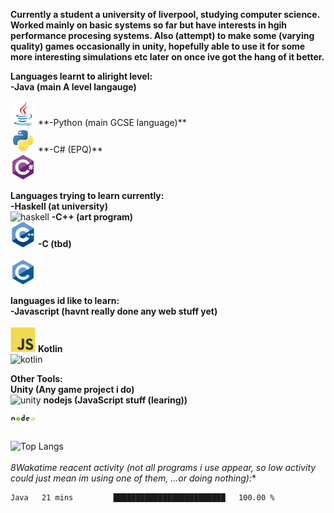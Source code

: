 **Currently a student a university of liverpool, studying computer science. Worked mainly on basic systems so far but have interests in hgih performance procesing systems. Also (attempt) to make some (varying quality) games occasionally in unity, hopefully able to use it for some more interesting simulations etc later on once ive got the hang of it better.** <br>


<!--! 
![Wakatime lifetime stats](https://github-readme-stats.vercel.app/api/wakatime?username=KERRCAM)
--> 
**Languages learnt to aliright level:** <br>
**-Java (main A level langauge)** <br> 

<img src="https://raw.githubusercontent.com/devicons/devicon/master/icons/java/java-original.svg" alt="java" width="40" height="40"/> 
**-Python (main GCSE language)** <br>

<img src="https://raw.githubusercontent.com/devicons/devicon/master/icons/python/python-original.svg" alt="python" width="40" height="40"/>
**-C# (EPQ)** <br>

<img src="https://raw.githubusercontent.com/devicons/devicon/master/icons/csharp/csharp-original.svg" alt="csharp" width="40" height="40"/> 
<br>

**Languages trying to learn currently:** <br>
**-Haskell (at university)** <br> 
<img src="https://upload.wikimedia.org/wikipedia/commons/1/1c/Haskell-Logo.svg" alt="haskell" width="40" height="40"/>
**-C++ (art program)** <br>
<img src="https://raw.githubusercontent.com/devicons/devicon/master/icons/cplusplus/cplusplus-original.svg" alt="cplusplus" width="40" height="40"/>
**-C (tbd)**<br>  
<img src="https://raw.githubusercontent.com/devicons/devicon/master/icons/c/c-original.svg" alt="c" width="40" height="40"/> 
<br> 

**languages id like to learn:** <br>
**-Javascript (havnt really done any web stuff yet)** <br>  
<img src="https://raw.githubusercontent.com/devicons/devicon/master/icons/javascript/javascript-original.svg" alt="javascript" width="40" height="40"/>
**Kotlin** <br>
<img src="https://www.vectorlogo.zone/logos/kotlinlang/kotlinlang-icon.svg" alt="kotlin" width="40" height="40"/>
<br>

**Other Tools:** <br>
**Unity (Any game project i do)** <br>
<img src="https://www.vectorlogo.zone/logos/unity3d/unity3d-icon.svg" alt="unity" width="40" height="40"/>
**nodejs (JavaScript stuff (learing))** <br>
<img src="https://raw.githubusercontent.com/devicons/devicon/master/icons/nodejs/nodejs-original-wordmark.svg" alt="nodejs" width="40" height="40"/>
<br>

<p align="left"> <a href="https://www.cprogramming.com/" target="_blank" rel="noreferrer">  </a> <a href="https://www.w3schools.com/cpp/" target="_blank" rel="noreferrer">  </a> <a href="https://www.w3schools.com/cs/" target="_blank" rel="noreferrer">  </a> <a href="https://www.haskell.org/" target="_blank" rel="noreferrer">  </a> <a href="https://www.java.com" target="_blank" rel="noreferrer">  </a> <a href="https://developer.mozilla.org/en-US/docs/Web/JavaScript" target="_blank" rel="noreferrer">  </a> <a href="https://kotlinlang.org" target="_blank" rel="noreferrer">  </a> <a href="https://nodejs.org" target="_blank" rel="noreferrer">  </a> <a href="https://www.python.org" target="_blank" rel="noreferrer">  </a> <a href="https://unity.com/" target="_blank" rel="noreferrer">  </a> </p> 


![Top Langs](https://github-readme-stats.vercel.app/api/top-langs/?username=KERRCAM&hide=CMake,Makefile,C)  
<br>
*8Wakatime reacent activity (not all programs i use appear, so low activity could just mean im using one of them, ...or doing nothing):**
<!--START_SECTION:waka-->
  
```txt
Java   21 mins         █████████████████████████   100.00 %
```

<!--END_SECTION:waka-->
